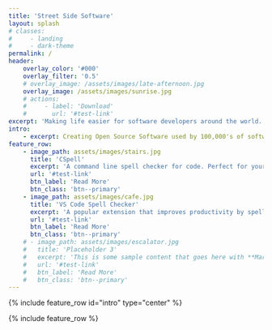 ```yaml
---
title: 'Street Side Software'
layout: splash
# classes:
#     - landing
#     - dark-theme
permalink: /
header:
    overlay_color: '#000'
    overlay_filter: '0.5'
    # overlay_image: /assets/images/late-afternoon.jpg
    overlay_image: /assets/images/sunrise.jpg
    # actions:
    #     - label: 'Download'
    #       url: '#test-link'
excerpt: 'Making life easier for software developers around the world.'
intro:
    - excerpt: Creating Open Source Software used by 100,000's of software professionals!
feature_row:
    - image_path: assets/images/stairs.jpg
      title: 'CSpell'
      excerpt: 'A command line spell checker for code. Perfect for your CI/CD pipeline.'
      url: '#test-link'
      btn_label: 'Read More'
      btn_class: 'btn--primary'
    - image_path: assets/images/cafe.jpg
      title: 'VS Code Spell Checker'
      excerpt: 'A popular extension that improves productivity by spell checking as you type.'
      url: '#test-link'
      btn_label: 'Read More'
      btn_class: 'btn--primary'
    # - image_path: assets/images/escalator.jpg
    #   title: 'Placeholder 3'
    #   excerpt: 'This is some sample content that goes here with **Markdown** formatting.'
    #   url: '#test-link'
    #   btn_label: 'Read More'
    #   btn_class: 'btn--primary'
---
```


{% include feature_row id="intro" type="center" %}

{% include feature_row %}
